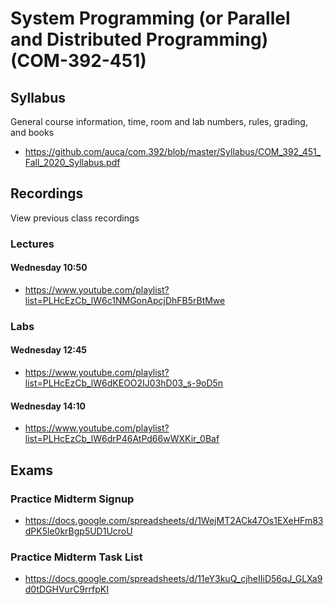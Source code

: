 # System Programming (or Parallel and Distributed Programming) (COM-392-451)

## Syllabus

General course information, time, room and lab numbers, rules, grading, and
books

* <https://github.com/auca/com.392/blob/master/Syllabus/COM_392_451_Fall_2020_Syllabus.pdf>

## Recordings

View previous class recordings

### Lectures

#### Wednesday 10:50

* <https://www.youtube.com/playlist?list=PLHcEzCb_lW6c1NMGonApcjDhFB5rBtMwe>

### Labs

#### Wednesday 12:45

* <https://www.youtube.com/playlist?list=PLHcEzCb_lW6dKEOO2IJ03hD03_s-9oD5n>

#### Wednesday 14:10

* <https://www.youtube.com/playlist?list=PLHcEzCb_lW6drP46AtPd66wWXKir_0Baf>

## Exams

### Practice Midterm Signup

* <https://docs.google.com/spreadsheets/d/1WejMT2ACk47Os1EXeHFm83dPK5le0krBgp5UD1UcroU>

### Practice Midterm Task List

* <https://docs.google.com/spreadsheets/d/11eY3kuQ_cjheIIiD56qJ_GLXa9d0tDGHVurC9rrfpKI>
